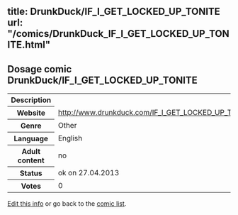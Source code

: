 title: DrunkDuck/IF_I_GET_LOCKED_UP_TONITE
url: "/comics/DrunkDuck_IF_I_GET_LOCKED_UP_TONITE.html"
---
Dosage comic DrunkDuck/IF_I_GET_LOCKED_UP_TONITE
-----------------------------------------

<p id="msg"></p>
<script type="text/javascript">
if (window.location.search === '?edit_info_mail=sent_ok') {
  var elem = document.getElementById("msg");
  elem.innerHTML = 'Edited information sucessfully sent.';
  elem.className = 'ok';
}
</script>
<table class="comicinfo">
<tr>
<th>Description</th><td></td>
</tr>
<tr>
<th>Website</th><td><a href="http://www.drunkduck.com/IF_I_GET_LOCKED_UP_TONITE/">http://www.drunkduck.com/IF_I_GET_LOCKED_UP_TONITE/</a></td>
</tr>
<tr>
<th>Genre</th><td>Other</td>
</tr>
<tr>
<th>Language</th><td>English</td>
</tr>
<tr>
<th>Adult content</th><td>no</td>
</tr>
<tr>
<th>Status</th><td>ok on 27.04.2013</td>
</tr>
<tr>
<th>Votes</th><td>0</td>
</tr>
</table>

[Edit this info](DrunkDuck_IF_I_GET_LOCKED_UP_TONITE_edit.html) or go back to the [comic list](../comic-index.html).
